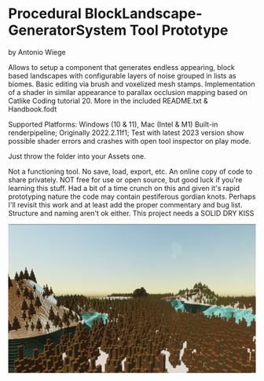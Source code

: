 # Procedural BlockLandscape-GeneratorSystem Tool Prototype
by Antonio Wiege

Allows to setup a component that generates endless appearing, block based landscapes with configurable layers of noise grouped in lists as biomes.
Basic editing via brush and voxelized mesh stamps. Implementation of a shader in similar appearance to parallax occlusion mapping based on Catlike Coding tutorial 20.
More in the included README.txt & Handbook.fodt

Supported Platforms: Windows (10 & 11), Mac (Intel & M1)
Built-in renderpipeline; Originally 2022.2.11f1; Test with latest 2023 version show possible shader errors and crashes with open tool inspector on play mode.

Just throw the folder into your Assets one.

Not a functioning tool. No save, load, export, etc.
An online copy of code to share privately. NOT free for use or open source, but good luck if you're learning this stuff.
Had a bit of a time crunch on this and given it's rapid prototyping nature the code may contain pestiferous gordian knots.
Perhaps I'll revisit this work and at least add the proper commentary and bug list. Structure and naming aren't ok either. This project needs a SOLID DRY KISS

![GeneratedWinterBlockLandscape](ProceduralBlockWorldGeneratorToolPrototyping/Scenes/WinterScenery.png)